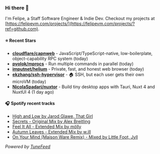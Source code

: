 ### Hi there 👋

I'm Felipe, a Staff Software Engineer & Indie Dev. Checkout my projects at [https://felipevm.com/projects/](https://felipevm.com/projects/?ref=github.com).

#### ⭐ Recent Stars
- **[cloudflare/capnweb](https://github.com/cloudflare/capnweb)** - JavaScript/TypeScript-native, low-boilerplate, object-capability RPC system (today)
- **[pvolok/mprocs](https://github.com/pvolok/mprocs)** - Run multiple commands in parallel (today)
- **[imputnet/helium](https://github.com/imputnet/helium)** - Private, fast, and honest web browser (today)
- **[ekzhang/ssh-hypervisor](https://github.com/ekzhang/ssh-hypervisor)** - 🏠 SSH, but each user gets their own microVM (today)
- **[NicolaSpadari/nuxtor](https://github.com/NicolaSpadari/nuxtor)** - Build tiny desktop apps with Tauri, Nuxt 4 and NuxtUI 4 (1 day ago)

#### 🎧 Spotify recent tracks
- [High and Low by Jarod Glawe, That Girl](https://open.spotify.com/track/0GgQoTgs1Vf6N1q7NBtlS0)
- [Secrets - Original Mix by Alex Breitling](https://open.spotify.com/track/27h1L8hwJADjPwpEFPy2dt)
- [Feel It All - Extended Mix by mölly](https://open.spotify.com/track/6qNsr2KEvWjVM5iRTQmv1O)
- [Autumn Leaves - Extended Mix by w.ill](https://open.spotify.com/track/4XcYBse6QHb4aqBzUQT5xY)
- [On Your Mind (Maison Ware Remix) - Mixed by Little Foot, Jyll](https://open.spotify.com/track/3rdlkBJbfS9VJLAvTrtp2V)

_Powered by [TuneFeed](https://tunefeed.app?ref=github.com)_

